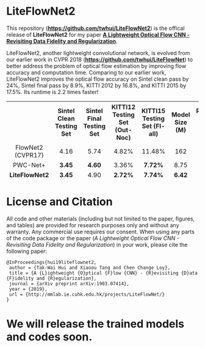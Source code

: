 # LiteFlowNet2
This repository (<strong>https://github.com/twhui/LiteFlowNet2</strong>) is the offical release of <strong>LiteFlowNet2</strong> for my paper <a href="https://arxiv.org/abs/1903.07414.pdf"><strong>A Lightweight Optical Flow CNN - Revisiting Data Fidelity and Regularization</strong></a>. 

LiteFlowNet2, another lightweight convolutional network, is evolved from our earlier work in CVPR 2018 (<strong>https://github.com/twhui/LiteFlowNet</strong>) to better address the problem of optical flow estimation by improving flow accuracy and computation time. Comparing to our earlier work, LiteFlowNet2 improves the optical flow accuracy on Sintel clean pass by 24%, Sintel final pass by 8.9%, KITTI 2012 by 16.8%, and KITTI 2015 by 17.5%. Its runtime is 2.2 times faster!

</ul>
<table>
<thead>
<tr>
<th align="center"></th>
<th align="center">Sintel Clean Testing Set</th>
<th align="center">Sintel Final Testing Set</th>
<th align="center">KITTI12 Testing Set (Out-Noc)</th>
<th align="center">KITTI15 Testing Set (Fl-all)</th>
<th align="center">Model Size (M)</th> 
<th align="center">Runtime (ms) GTX 1080</th> 
</tr>
<tr>
<td align="center">FlowNet2 (CVPR17)</td>
<td align="center">4.16</td>
<td align="center">5.74</td>
<td align="center">4.82%</td>
<td align="center">11.48%</td>
<td align="center">162</td>
<td align="center">121</td>
</tr> 
<tr>
<td align="center">PWC-Net+</td>
<td align="center"><strong>3.45</strong></td>
<td align="center"><strong>4.60</strong></td>
<td align="center">3.36%</td>
<td align="center"><strong>7.72%</strong></td>
<td align="center">8.75</td> 
<td align="center"><strong>40</strong></td>
</tr> 
<tr>
<td align="center"><strong>LiteFlowNet2</strong></td>
<td align="center"><strong>3.45</strong></td>
<td align="center">4.90</td>
<td align="center"><strong>2.72%</strong></td>
<td align="center"><strong>7.74%</strong></td>
<td align="center"><strong>6.42</strong></td>
<td align="center"><strong>40</strong></td>
</tr>    
</tbody></table>

# License and Citation 
All code and other materials (including but not limited to the paper, figures, and tables) are provided for research purposes only and without any warranty. Any commercial use requires our consent. When using any parts of the code package or the paper (<i>A Lightweight Optical Flow CNN - Revisiting Data Fidelity and Regularization</i>) in your work, please cite the following paper:

<pre><code>@InProceedings{hui19liteflownet2,    
 author = {Tak-Wai Hui and Xiaoou Tang and Chen Change Loy},    
 title = {A {L}ightweight {O}ptical {F}low {CNN} - {R}evisiting {D}ata {F}idelity and {R}egularization}, 
 journal = {arXiv preprint arXiv:1903.07414},
 year = {2019},    
 url = {http://mmlab.ie.cuhk.edu.hk/projects/LiteFlowNet/} 
}</code></pre>

# We will release the trained models and codes soon.
